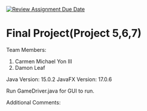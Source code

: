 [![Review Assignment Due Date](https://classroom.github.com/assets/deadline-readme-button-24ddc0f5d75046c5622901739e7c5dd533143b0c8e959d652212380cedb1ea36.svg)](https://classroom.github.com/a/M_5_MKPE)
# Final Project(Project 5,6,7)

Team Members:
1. Carmen Michael Yon III
2. Damon Leaf

Java Version: 15.0.2
JavaFX Version: 17.0.6

Run GameDriver.java for GUI to run.

Additional Comments:

